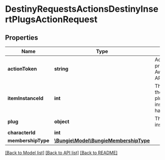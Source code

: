 # DestinyRequestsActionsDestinyInsertPlugsActionRequest

## Properties
Name | Type | Description | Notes
------------ | ------------- | ------------- | -------------
**actionToken** | **string** | Action token provided by the AwaGetActionToken API call. | [optional] 
**itemInstanceId** | **int** | The instance ID of the item having a plug inserted. Only instanced items can have sockets. | [optional] 
**plug** | **object** | The plugs being inserted. | [optional] 
**characterId** | **int** |  | [optional] 
**membershipType** | [**\Bungie\Model\BungieMembershipType**](BungieMembershipType.md) |  | [optional] 

[[Back to Model list]](../README.md#documentation-for-models) [[Back to API list]](../README.md#documentation-for-api-endpoints) [[Back to README]](../README.md)


